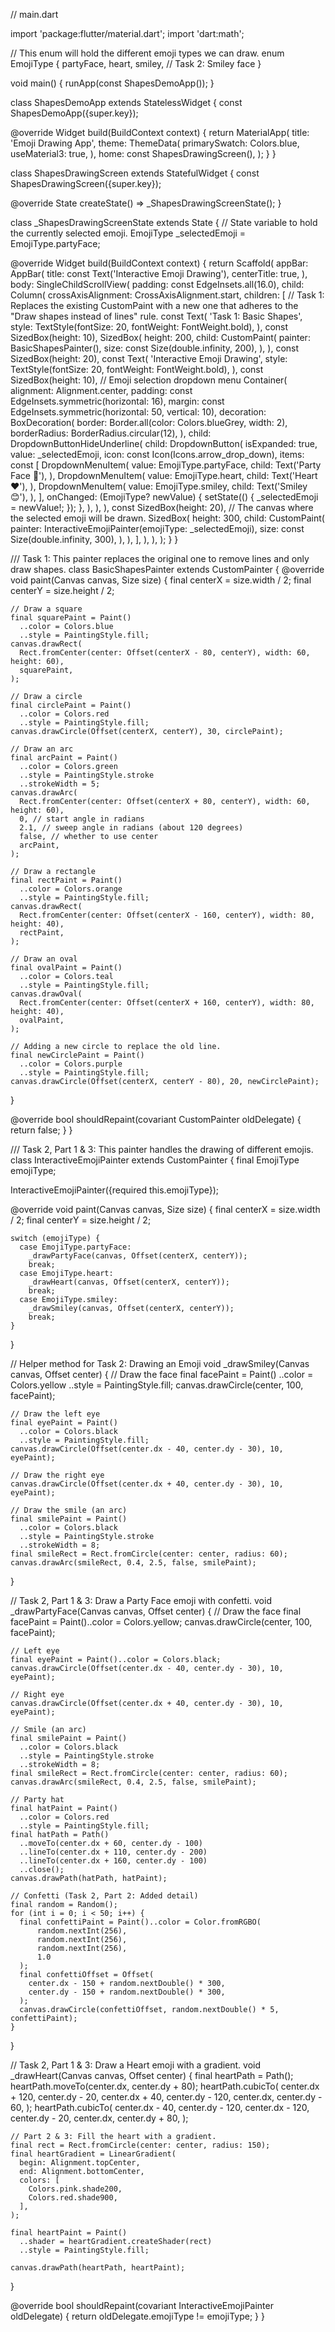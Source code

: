 // main.dart

import 'package:flutter/material.dart';
import 'dart:math';

// This enum will hold the different emoji types we can draw.
enum EmojiType {
  partyFace,
  heart,
  smiley, // Task 2: Smiley face
}

void main() {
  runApp(const ShapesDemoApp());
}

class ShapesDemoApp extends StatelessWidget {
  const ShapesDemoApp({super.key});

  @override
  Widget build(BuildContext context) {
    return MaterialApp(
      title: 'Emoji Drawing App',
      theme: ThemeData(
        primarySwatch: Colors.blue,
        useMaterial3: true,
      ),
      home: const ShapesDrawingScreen(),
    );
  }
}

class ShapesDrawingScreen extends StatefulWidget {
  const ShapesDrawingScreen({super.key});

  @override
  State<ShapesDrawingScreen> createState() => _ShapesDrawingScreenState();
}

class _ShapesDrawingScreenState extends State<ShapesDrawingScreen> {
  // State variable to hold the currently selected emoji.
  EmojiType _selectedEmoji = EmojiType.partyFace;

  @override
  Widget build(BuildContext context) {
    return Scaffold(
      appBar: AppBar(
        title: const Text('Interactive Emoji Drawing'),
        centerTitle: true,
      ),
      body: SingleChildScrollView(
        padding: const EdgeInsets.all(16.0),
        child: Column(
          crossAxisAlignment: CrossAxisAlignment.start,
          children: [
            // Task 1: Replaces the existing CustomPaint with a new one that adheres to the "Draw shapes instead of lines" rule.
            const Text(
              'Task 1: Basic Shapes',
              style: TextStyle(fontSize: 20, fontWeight: FontWeight.bold),
            ),
            const SizedBox(height: 10),
            SizedBox(
              height: 200,
              child: CustomPaint(
                painter: BasicShapesPainter(),
                size: const Size(double.infinity, 200),
              ),
            ),
            const SizedBox(height: 20),
            const Text(
              'Interactive Emoji Drawing',
              style: TextStyle(fontSize: 20, fontWeight: FontWeight.bold),
            ),
            const SizedBox(height: 10),
            // Emoji selection dropdown menu
            Container(
              alignment: Alignment.center,
              padding: const EdgeInsets.symmetric(horizontal: 16),
              margin: const EdgeInsets.symmetric(horizontal: 50, vertical: 10),
              decoration: BoxDecoration(
                border: Border.all(color: Colors.blueGrey, width: 2),
                borderRadius: BorderRadius.circular(12),
              ),
              child: DropdownButtonHideUnderline(
                child: DropdownButton<EmojiType>(
                  isExpanded: true,
                  value: _selectedEmoji,
                  icon: const Icon(Icons.arrow_drop_down),
                  items: const [
                    DropdownMenuItem(
                      value: EmojiType.partyFace,
                      child: Text('Party Face 🎉'),
                    ),
                    DropdownMenuItem(
                      value: EmojiType.heart,
                      child: Text('Heart ❤️'),
                    ),
                    DropdownMenuItem(
                      value: EmojiType.smiley,
                      child: Text('Smiley 😊'),
                    ),
                  ],
                  onChanged: (EmojiType? newValue) {
                    setState(() {
                      _selectedEmoji = newValue!;
                    });
                  },
                ),
              ),
            ),
            const SizedBox(height: 20),
            // The canvas where the selected emoji will be drawn.
            SizedBox(
              height: 300,
              child: CustomPaint(
                painter: InteractiveEmojiPainter(emojiType: _selectedEmoji),
                size: const Size(double.infinity, 300),
              ),
            ),
          ],
        ),
      ),
    );
  }
}

/// Task 1: This painter replaces the original one to remove lines and only draw shapes.
class BasicShapesPainter extends CustomPainter {
  @override
  void paint(Canvas canvas, Size size) {
    final centerX = size.width / 2;
    final centerY = size.height / 2;

    // Draw a square
    final squarePaint = Paint()
      ..color = Colors.blue
      ..style = PaintingStyle.fill;
    canvas.drawRect(
      Rect.fromCenter(center: Offset(centerX - 80, centerY), width: 60, height: 60),
      squarePaint,
    );

    // Draw a circle
    final circlePaint = Paint()
      ..color = Colors.red
      ..style = PaintingStyle.fill;
    canvas.drawCircle(Offset(centerX, centerY), 30, circlePaint);

    // Draw an arc
    final arcPaint = Paint()
      ..color = Colors.green
      ..style = PaintingStyle.stroke
      ..strokeWidth = 5;
    canvas.drawArc(
      Rect.fromCenter(center: Offset(centerX + 80, centerY), width: 60, height: 60),
      0, // start angle in radians
      2.1, // sweep angle in radians (about 120 degrees)
      false, // whether to use center
      arcPaint,
    );

    // Draw a rectangle
    final rectPaint = Paint()
      ..color = Colors.orange
      ..style = PaintingStyle.fill;
    canvas.drawRect(
      Rect.fromCenter(center: Offset(centerX - 160, centerY), width: 80, height: 40),
      rectPaint,
    );
    
    // Draw an oval
    final ovalPaint = Paint()
      ..color = Colors.teal
      ..style = PaintingStyle.fill;
    canvas.drawOval(
      Rect.fromCenter(center: Offset(centerX + 160, centerY), width: 80, height: 40),
      ovalPaint,
    );

    // Adding a new circle to replace the old line.
    final newCirclePaint = Paint()
      ..color = Colors.purple
      ..style = PaintingStyle.fill;
    canvas.drawCircle(Offset(centerX, centerY - 80), 20, newCirclePaint);
  }

  @override
  bool shouldRepaint(covariant CustomPainter oldDelegate) {
    return false;
  }
}

/// Task 2, Part 1 & 3: This painter handles the drawing of different emojis.
class InteractiveEmojiPainter extends CustomPainter {
  final EmojiType emojiType;

  InteractiveEmojiPainter({required this.emojiType});

  @override
  void paint(Canvas canvas, Size size) {
    final centerX = size.width / 2;
    final centerY = size.height / 2;

    switch (emojiType) {
      case EmojiType.partyFace:
        _drawPartyFace(canvas, Offset(centerX, centerY));
        break;
      case EmojiType.heart:
        _drawHeart(canvas, Offset(centerX, centerY));
        break;
      case EmojiType.smiley:
        _drawSmiley(canvas, Offset(centerX, centerY));
        break;
    }
  }

  // Helper method for Task 2: Drawing an Emoji
  void _drawSmiley(Canvas canvas, Offset center) {
    // Draw the face
    final facePaint = Paint()
      ..color = Colors.yellow
      ..style = PaintingStyle.fill;
    canvas.drawCircle(center, 100, facePaint);

    // Draw the left eye
    final eyePaint = Paint()
      ..color = Colors.black
      ..style = PaintingStyle.fill;
    canvas.drawCircle(Offset(center.dx - 40, center.dy - 30), 10, eyePaint);

    // Draw the right eye
    canvas.drawCircle(Offset(center.dx + 40, center.dy - 30), 10, eyePaint);

    // Draw the smile (an arc)
    final smilePaint = Paint()
      ..color = Colors.black
      ..style = PaintingStyle.stroke
      ..strokeWidth = 8;
    final smileRect = Rect.fromCircle(center: center, radius: 60);
    canvas.drawArc(smileRect, 0.4, 2.5, false, smilePaint);
  }

  // Task 2, Part 1 & 3: Draw a Party Face emoji with confetti.
  void _drawPartyFace(Canvas canvas, Offset center) {
    // Draw the face
    final facePaint = Paint()..color = Colors.yellow;
    canvas.drawCircle(center, 100, facePaint);

    // Left eye
    final eyePaint = Paint()..color = Colors.black;
    canvas.drawCircle(Offset(center.dx - 40, center.dy - 30), 10, eyePaint);

    // Right eye
    canvas.drawCircle(Offset(center.dx + 40, center.dy - 30), 10, eyePaint);

    // Smile (an arc)
    final smilePaint = Paint()
      ..color = Colors.black
      ..style = PaintingStyle.stroke
      ..strokeWidth = 8;
    final smileRect = Rect.fromCircle(center: center, radius: 60);
    canvas.drawArc(smileRect, 0.4, 2.5, false, smilePaint);

    // Party hat
    final hatPaint = Paint()
      ..color = Colors.red
      ..style = PaintingStyle.fill;
    final hatPath = Path()
      ..moveTo(center.dx + 60, center.dy - 100)
      ..lineTo(center.dx + 110, center.dy - 200)
      ..lineTo(center.dx + 160, center.dy - 100)
      ..close();
    canvas.drawPath(hatPath, hatPaint);

    // Confetti (Task 2, Part 2: Added detail)
    final random = Random();
    for (int i = 0; i < 50; i++) {
      final confettiPaint = Paint()..color = Color.fromRGBO(
          random.nextInt(256),
          random.nextInt(256),
          random.nextInt(256),
          1.0
      );
      final confettiOffset = Offset(
        center.dx - 150 + random.nextDouble() * 300,
        center.dy - 150 + random.nextDouble() * 300,
      );
      canvas.drawCircle(confettiOffset, random.nextDouble() * 5, confettiPaint);
    }
  }

  // Task 2, Part 1 & 3: Draw a Heart emoji with a gradient.
  void _drawHeart(Canvas canvas, Offset center) {
    final heartPath = Path();
    heartPath.moveTo(center.dx, center.dy + 80);
    heartPath.cubicTo(
      center.dx + 120, center.dy - 20,
      center.dx + 40, center.dy - 120,
      center.dx, center.dy - 60,
    );
    heartPath.cubicTo(
      center.dx - 40, center.dy - 120,
      center.dx - 120, center.dy - 20,
      center.dx, center.dy + 80,
    );

    // Part 2 & 3: Fill the heart with a gradient.
    final rect = Rect.fromCircle(center: center, radius: 150);
    final heartGradient = LinearGradient(
      begin: Alignment.topCenter,
      end: Alignment.bottomCenter,
      colors: [
        Colors.pink.shade200,
        Colors.red.shade900,
      ],
    );

    final heartPaint = Paint()
      ..shader = heartGradient.createShader(rect)
      ..style = PaintingStyle.fill;

    canvas.drawPath(heartPath, heartPaint);
  }

  @override
  bool shouldRepaint(covariant InteractiveEmojiPainter oldDelegate) {
    return oldDelegate.emojiType != emojiType;
  }
}